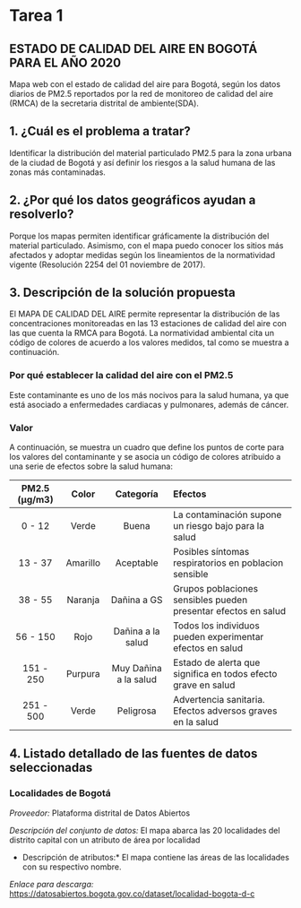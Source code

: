 # Tarea 1


## ESTADO DE CALIDAD DEL AIRE EN BOGOTÁ PARA EL AÑO 2020

Mapa web con el estado de calidad del aire para Bogotá, según los datos diarios de PM2.5 reportados por la red de monitoreo de calidad del aire (RMCA) de la secretaria distrital de ambiente(SDA).


## 1. ¿Cuál es el problema a tratar?

Identificar la distribución del material particulado PM2.5 para la zona urbana de la ciudad de Bogotá y así definir los riesgos a la salud humana de las zonas más contaminadas. 


## 2. ¿Por qué los datos geográficos ayudan a resolverlo?

Porque los mapas permiten identificar gráficamente la distribución del material particulado. Asimismo, con el mapa puedo conocer los sitios más afectados y adoptar medidas según los lineamientos de la normatividad vigente (Resolución 2254 del 01 noviembre de 2017).


## 3. Descripción de la solución propuesta

El MAPA DE CALIDAD DEL AIRE permite representar la distribución de las concentraciones monitoreadas en las 13 estaciones de calidad del aire con las que cuenta la RMCA para Bogotá. La normatividad ambiental cita un código de colores de acuerdo a los valores medidos, tal como se muestra a continuación.

### Por qué establecer la calidad del aire con el PM2.5

Este contaminante es uno de los más nocivos para la salud humana, ya que está asociado a enfermedades cardiacas y pulmonares, además de cáncer.

### Valor

A continuación, se muestra un cuadro que define los puntos de corte para los valores del contaminante y se asocia un código de colores atribuido a una serie de efectos sobre la salud humana:

| PM2.5 (μg/m3)|  Color  |      Categoría      |                            Efectos                           |
|     :---:    |  :---:  |        :---:        |                             :---                             |
|    0 - 12    |  Verde  |        Buena        |La contaminación supone un riesgo bajo para la salud          |
|    13 - 37   | Amarillo|      Aceptable      |Posibles síntomas respiratorios en poblacion sensible         |
|    38 - 55   | Naranja |     Dañina a GS     |Grupos poblaciones sensibles pueden presentar efectos en salud|
|   56 - 150   |  Rojo   |  Dañina a la salud  |Todos los individuos pueden experimentar efectos en salud     |
|  151 - 250   | Purpura |Muy Dañina a la salud|Estado de alerta que significa en todos efecto grave en salud |
|  251 - 500   |  Verde  |      Peligrosa      |Advertencia sanitaria. Efectos adversos graves en la salud    |


## 4. Listado detallado de las fuentes de datos seleccionadas

### Localidades de Bogotá
*Proveedor:* Plataforma distrital de Datos Abiertos

*Descripción del conjunto de datos:* El mapa abarca las 20 localidades del distrito capital con un atributo de área por localidad

* Descripción de atributos:* El mapa contiene las áreas de las localidades con su respectivo nombre. 

*Enlace para descarga:* https://datosabiertos.bogota.gov.co/dataset/localidad-bogota-d-c
